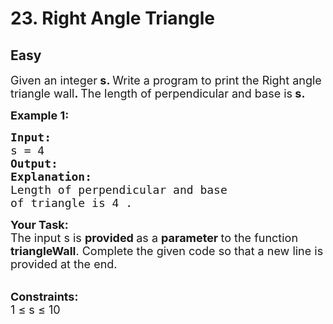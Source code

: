 # 23. Right Angle Triangle
## Easy 
<div class="problem-statement">
                <p></p><p><span style="font-size:18px">Given an integer<strong>&nbsp;s</strong><strong>. </strong>Write a program to print the Right angle triangle wall<strong>. </strong>The length&nbsp;of&nbsp;perpendicular and base&nbsp;is<strong> s.&nbsp;</strong></span></p>

<p><span style="font-size:18px"><strong>Example 1:</strong> <strong> </strong></span></p>

<pre><span style="font-size:18px"><strong>Input:</strong>
s = 4
<strong>Output:
</strong><img alt="" src="https://media.geeksforgeeks.org/wp-content/uploads/20200821111155/Screenshotfrom20200821090825-270x300.png" class="img-responsive">
<strong>Explanation:</strong>
Length of perpendicular and base
of triangle is 4 .</span></pre>

<p><span style="font-size:18px"><strong>Your Task:</strong><br>
The input s is <strong>provided </strong>as a <strong>parameter </strong>to the function <strong>triangleWall</strong>. Complete the given code so that a new line is provided at the end.</span><br>
&nbsp;</p>

<p><span style="font-size:18px"><strong>Constraints:</strong><br>
1 ≤ s ≤ 10</span></p>
 <p></p>
            </div>
